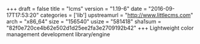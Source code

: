 +++
draft = false
title = "lcms"
version = "1.19-6"
date = "2016-09-17T17:53:20"
categories = ['lib']
upstreamurl = "http://www.littlecms.com"
arch = "x86_64"
size = "156540"
usize = "581418"
sha1sum = "82f0e720ce4b62e502d1d25ee2fa3e2709192b42"
+++
Lightweight color management development library/engine